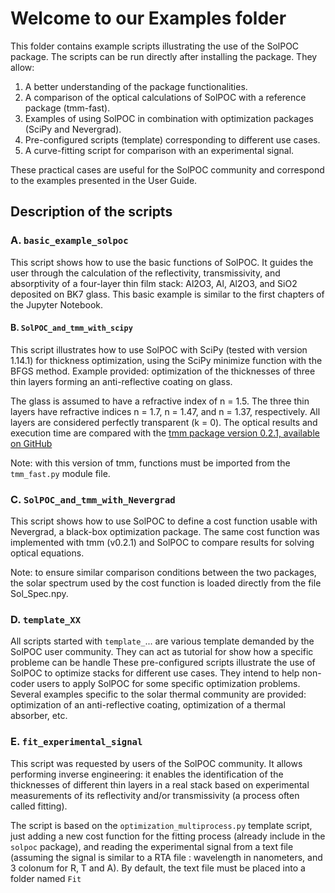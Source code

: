 # Welcome to our Examples folder
This folder contains example scripts illustrating the use of the SolPOC package.
The scripts can be run directly after installing the package.
They allow:
1.	A better understanding of the package functionalities.
2.	A comparison of the optical calculations of SolPOC with a reference package (tmm-fast).
3.	Examples of using SolPOC in combination with optimization packages (SciPy and Nevergrad).
4.	Pre-configured scripts (template) corresponding to different use cases. 
5.	A curve-fitting script for comparison with an experimental signal.

These practical cases are useful for the SolPOC community and correspond to the examples presented in the User Guide.

## Description of the scripts
### A. `basic_example_solpoc`
This script shows how to use the basic functions of SolPOC.
It guides the user through the calculation of the reflectivity, transmissivity, and absorptivity of a four-layer thin film stack: Al2O3, Al, Al2O3, and SiO2 deposited on BK7 glass. This basic example is similar to the first chapters of the Jupyter Notebook.

#### B. `SolPOC_and_tmm_with_scipy`
This script illustrates how to use SolPOC with SciPy (tested with version 1.14.1) for thickness optimization, using the SciPy minimize function with the BFGS method.
Example provided: optimization of the thicknesses of three thin layers forming an anti-reflective coating on glass.

The glass is assumed to have a refractive index of n = 1.5. The three thin layers have refractive indices n = 1.7, n = 1.47, and n = 1.37, respectively.
All layers are considered perfectly transparent (k = 0).
The optical results and execution time are compared with the [tmm package version 0.2.1, available on GitHub](https://github.com/MLResearchAtOSRAM/tmm_fast/tree/v0.2.1)

Note: with this version of tmm, functions must be imported from the `tmm_fast.py` module file.

### C. `SolPOC_and_tmm_with_Nevergrad`
This script shows how to use SolPOC to define a cost function usable with Nevergrad, a black-box optimization package.
The same cost function was implemented with tmm (v0.2.1) and SolPOC to compare results for solving optical equations.

Note: to ensure similar comparison conditions between the two packages, the solar spectrum used by the cost function is loaded directly from the file Sol_Spec.npy.
### D. `template_XX`
All scripts started with `template_`... are various template demanded by the SolPOC user community.
They can act as tutorial for show how a specific probleme can be handle
These pre-configured scripts illustrate the use of SolPOC to optimize stacks for different use cases.
They intend to help non-coder users to apply SolPOC for some specific optimization problems.
Several examples specific to the solar thermal community are provided: optimization of an anti-reflective coating, optimization of a thermal absorber, etc.

### E. `fit_experimental_signal`
This script was requested by users of the SolPOC community. It allows performing inverse engineering: it enables the identification of the thicknesses of different thin layers in a real stack based on experimental measurements of its reflectivity and/or transmissivity (a process often called fitting).

The script is based on the `optimization_multiprocess.py` template script, just adding a new cost function for the fitting process (already include in the `solpoc` package), and reading the experimental signal from a text file (assuming the signal is similar to a RTA file : wavelength in nanometers, and 3 colonum for R, T and A).
By default, the text file must be placed into a folder named `Fit`